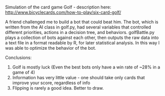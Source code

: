Simulation of the card game Golf - description here: http://www.bicyclecards.com/how-to-play/six-card-golf/

A friend challenged me to build a bot that could beat him. The bot, which is written from the AI class in golf.py, had several variables
that controlled different priorities, actions in a decision tree, and behaviors. golfBattle.py plays a collection of bots against each
other, then outputs the raw data into a text file in a format readable by R, for later statistical analysis. In this way I was able to
optimize the behavior of the bot.

Conclusions:
1. Golf is mostly luck (Even the best bots only have a win rate of ~28% in a game of 4)
2. Information has very little value - one should take only cards that improve your score, regardless of info
3. Flipping is rarely a good idea. Better to draw.
